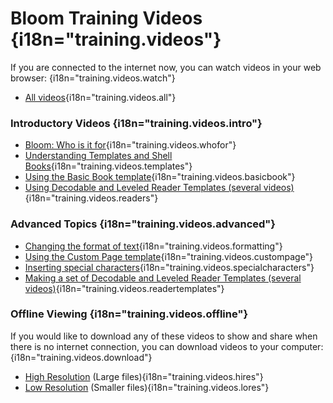 # Bloom Training Videos {i18n="training.videos"}

If you are connected to the internet now, you can watch videos in your web browser: {i18n="training.videos.watch"}

- [All videos](http://tiny.cc/bloomVimeo){i18n="training.videos.all"}

### Introductory Videos {i18n="training.videos.intro"}

- [Bloom: Who is it for](https://vimeo.com/114043219){i18n="training.videos.whofor"}
- [Understanding Templates and Shell Books](https://vimeo.com/114024308){i18n="training.videos.templates"}
- [Using the Basic Book template](https://vimeo.com/112825489){i18n="training.videos.basicbook"}
- [Using Decodable and Leveled Reader Templates (several videos)](http://tiny.cc/usingBloomReaderTemplates){i18n="training.videos.readers"}

### Advanced Topics {i18n="training.videos.advanced"}

- [Changing the format of text](https://vimeo.com/117820891){i18n="training.videos.formatting"}
- [Using the Custom Page template](https://vimeo.com/116868148){i18n="training.videos.custompage"}
- [Inserting special characters](https://vimeo.com/117927599){i18n="training.videos.specialcharacters"}
- [Making a set of Decodable and Leveled Reader Templates (several videos)](http://tiny.cc/8vbwux){i18n="training.videos.readertemplates"}

### Offline Viewing {i18n="training.videos.offline"}

If you would like to download any of these videos to show and share when there is no internet connection, you can download videos to your computer: {i18n="training.videos.download"}

- [High Resolution](http://tiny.cc/bloomHDVideos) (Large files){i18n="training.videos.hires"}
- [Low Resolution](http://tiny.cc/bloomSDVideos) (Smaller files){i18n="training.videos.lores"}
